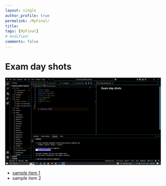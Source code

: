 ```yaml
---
layout: single
author_profile: true
permalink: /MyFinal/
title:
tags: [MyFinal]
# modified: 
comments: false
---
```


 
# Exam day shots
![examscreenshot](assets/images/MyFinal.jpg)


-  [sample item 1](https://fccourse.liara.run)
-  sample item 2

